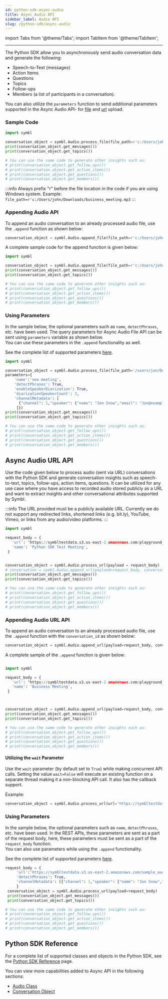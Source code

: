 ```yaml
---
id: python-sdk-async-audio
title: Async Audio API 
sidebar_label: Audio API
slug: /python-sdk/async-audio
---
```


import Tabs from '@theme/Tabs';
import TabItem from '@theme/TabItem';

---

The Python SDK allow you to asynchronously send audio conversation data and generate the following:

- Speech-to-Text (messages)
- Action Items
- Questions
- Topics
- Follow-ups
- Members (a list of participants in a conversation).

You can also utilize the `parameters` function to send additional parameters supported in the Async Audio API- for [file](/docs/async-api/overview/audio/post-audio#query-params) and [url](/docs/async-api/overview/audio/post-audio-url#request-body) upload.

### Sample Code

```python
import symbl
 
conversation_object = symbl.Audio.process_file(file_path=r'c:/Users/john/Downloads/business_meeting.mp3')
print(conversation_object.get_messages())
print(conversation_object.get_topics())

# You can use the same code to generate other insights such as:
# print(conversation_object.get_follow_ups())
# print(conversation_object.get_action_items())
# print(conversation_object.get_questions())
# print(conversation_object.get_members())
```
:::info
Always prefix "r" before the file location in the code if you are using Windows system. Example: `file_path=r'c:/Users/john/Downloads/business_meeting.mp3`
:::

### Appending Audio API

To append an audio conversation to an already processed audio file, use the `.append` function as shown below:

```python
conversation_object = symbl.Audio.append_file(file_path=r'c:/Users/john/Downloads/business_meeting.mp3', conversation_id='5973791156994048')
```
A complete sample code for the append function is given below:
```py
import symbl

conversation_object = symbl.Audio.append_file(file_path=r'c:/Users/john/Downloads/business_meeting.mp3', conversation_id='5973791156994048')
print(conversation_object.get_messages())
print(conversation_object.get_topics())

# You can use the same code to generate other insights such as:
# print(conversation_object.get_follow_ups())
# print(conversation_object.get_action_items())
# print(conversation_object.get_questions())
# print(conversation_object.get_members())
```
### Using Parameters

In the sample below, the optional parameters such as `name`, `detectPhrases`, etc. have been used. The query parameters for Async Audio File API can be sent using `parameters` variable as shown below. <br/>
You can use these parameters in the `.append` functionality as well. 

See the complete list of supported parameters [here](/docs/async-api/overview/audio/post-audio/#query-params). 

```python
import symbl

conversation_object = symbl.Audio.process_file(file_path='/users/jon/Downloads/Welcome.mp3', 
parameters={
    'name':'new meeting', 
    'detectPhrases': True, 
    'enableSpeakerDiarization': True, 
    'diarizationSpeakerCount': 3, 
    'channelMetadata': [
      {"channel": 1,"speaker": {"name": "Jon Snow","email": "Jon@example.com"}}
     ]})
print(conversation_object.get_messages())
print(conversation_object.get_topics())

# You can use the same code to generate other insights such as:
# print(conversation_object.get_follow_ups())
# print(conversation_object.get_action_items())
# print(conversation_object.get_questions())
# print(conversation_object.get_members())
```

## Async Audio URL API

Use the code given below to process audio (sent via URL) conversations with the Python SDK and generate conversation insights such as speech-to-text, topics, follow-ups, action items, questions. It can be utilized for any use case where you have access to recorded audio stored publicly as a URL and want to extract insights and other conversational attributes supported by Symbl. 

:::info
The URL provided must be a publicly available URL. Currently we do not support any redirected links, shortened links (e.g. bit.ly), YouTube, Vimeo, or links from any audio/video platforms.
:::

```python
import symbl

request_body = {
   'url': ‘https://symbltestdata.s3.us-east-2.amazonaws.com/playground_sample_audio.mp3’,
   'name': 'Python SDK Test Meeting',
 }


conversation_object = symbl.Audio.process_url(payload = request_body)
# conversation = symbl.Audio.append_url(payload=request_body, conversation_id='4639962491256832')
print(conversation_object.get_messages())
print(conversation_object.get_topics())

# You can use the same code to generate other insights such as:
# print(conversation_object.get_follow_ups())
# print(conversation_object.get_action_items())
# print(conversation_object.get_questions())
# print(conversation_object.get_members())
```
### Appending Audio URL API

To append an audio conversation to an already processed audio file, use the `.append` function with the `conversation_id` as shown below:

```python
conversation_object = symbl.Audio.append_url(payload=request_body, conversation_id='4639962491256832')
```

A complete sample of the `.append` function is given below:

```py

import symbl

request_body = {
   'url': ‘https://symbltestdata.s3.us-east-2.amazonaws.com/playground_sample_audio.mp3’,
   'name': 'Business Meeting',
 }



conversation_object = symbl.Audio.append_url(payload=request_body, conversation_id='4639962491256832')
print(conversation_object.get_messages())
print(conversation_object.get_topics())

# You can use the same code to generate other insights such as:
# print(conversation_object.get_follow_ups())
# print(conversation_object.get_action_items())
# print(conversation_object.get_questions())
# print(conversation_object.get_members())

```
#### Utilizing the `wait` Parameter

Use the `wait` parameter (by default set to `True`) while making concurrent API calls. Setting the value `wait=False` will execute an existing function on a separate thread making it a non-blocking API call. It also has the callback support.<br/>

Example:

```python
conversation_object = symbl.Audio.process_url(url='https://symbltestdata.s3.us-east-2.amazonaws.com/sample_audio_file.wav', wait=False)
```
### Using Parameters

In the sample below, the optional parameters such as `name`, `detectPhrases`, etc. have been used. In the REST APIs, these parameters are sent as a part of the request body, here, these parameters must be sent as a part of the `request_body` function. <br/>
You can also use parameters while using the `.append` functionality. 

See the complete list of supported parameters [here](/docs/async-api/overview/audio/post-audio-url#request-body). 

```python
request_body = {
     'url':'https://symbltestdata.s3.us-east-2.amazonaws.com/sample_audio_file.wav', 
     'detectPhrases': True, 
     'channelMetadata': [{"channel": 1,"speaker": {"name": "Jon Snow","email": "jon@example.com"}}]
     }
 conversation_object = symbl.Audio.process_url(payload=request_body)
 print(conversation_object.get_messages())
 print(conversation_object.get_topics())

# You can use the same code to generate other insights such as:
# print(conversation_object.get_follow_ups())
# print(conversation_object.get_action_items())
# print(conversation_object.get_questions())
# print(conversation_object.get_members())
```

## Python SDK Reference

For a complete list of supported classes and objects in the Python SDK, see the [Python SDK Reference](/docs/python-sdk/python-sdk-reference) page. 

You can view more capabilities added to Async API in the following sections:

- [Audio Class](/docs/python-sdk/python-sdk-reference#audio-class)<br/>
- [Conversation Object](/docs/python-sdk/python-sdk-reference#conversation-object)